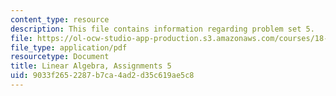 ```yaml
---
content_type: resource
description: This file contains information regarding problem set 5.
file: https://ol-ocw-studio-app-production.s3.amazonaws.com/courses/18-700-linear-algebra-fall-2013/9033f2652287b7ca4ad2d35c619ae5c8_MIT18_700F13_ps5.pdf
file_type: application/pdf
resourcetype: Document
title: Linear Algebra, Assignments 5
uid: 9033f265-2287-b7ca-4ad2-d35c619ae5c8
---
```

